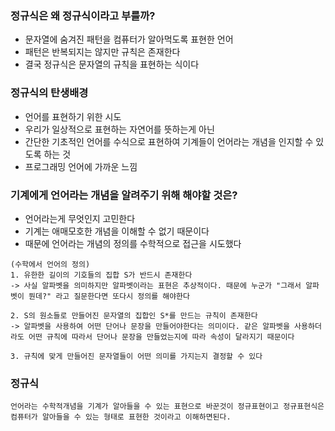 ### 정규식은 왜 정규식이라고 부를까?
* 문자열에 숨겨진 패턴을 컴퓨터가 알아먹도록 표현한 언어
* 패턴은 반복되지는 않지만 규칙은 존재한다
* 결국 정규식은 문자열의 규칙을 표현하는 식이다

### 정규식의 탄생배경
* 언어를 표현하기 위한 시도
* 우리가 일상적으로 표현하는 자연어를 뜻하는게 아닌
* 간단한 기초적인 언어를 수식으로 표현하여 기계들이 언어라는 개념을 인지할 수 있도록 하는 것
* 프로그래밍 언어에 가까운 느낌

### 기계에게 언어라는 개념을 알려주기 위해 해야할 것은?
* 언어라는게 무엇인지 고민한다
* 기계는 애매모호한 개념을 이해할 수 없기 때문이다
* 때문에 언어라는 개념의 정의를 수학적으로 접근을 시도했다

```
(수학에서 언어의 정의)
1. 유한한 길이의 기호들의 집합 S가 반드시 존재한다
-> 사실 알파벳을 의미하지만 알파벳이라는 표현은 추상적이다. 때문에 누군가 "그래서 알파벳이 뭔데?" 라고 질문한다면 또다시 정의를 해야한다

2. S의 원소들로 만들어진 문자열의 집합인 S*를 만드는 규칙이 존재한다
-> 알파벳을 사용하여 어떤 단어나 문장을 만들어야한다는 의미이다. 같은 알파벳을 사용하더라도 어떤 규칙에 따라서 단어나 문장을 만들었는지에 따라 속성이 달라지기 때문이다

3. 규칙에 맞게 만들어진 문자열들이 어떤 의미를 가지는지 결정할 수 있다
```

### 정규식
`언어라는 수학적개념을 기계가 알아들을 수 있는 표현으로 바꾼것이 정규표현이고 정규표현식은 컴퓨터가 알아들을 수 있는 형태로 표현한 것이라고 이해하면된다.`